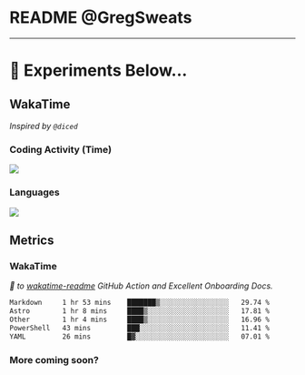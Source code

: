 # README @GregSweats




---
# 🧪 Experiments Below...

## WakaTime

_Inspired by `@diced`_

### Coding Activity (Time)

<a href="https://wakatime.com/@GregSweats" target="_blank"><img src="https://wakatime.com/share/@GregSweats/3e9a92c7-c185-4f55-803f-68a9b7718dc3.png" /></a>

### Languages

<a href="https://wakatime.com/@GregSweats" target="_blank"><img src="https://wakatime.com/share/@GregSweats/18488bb6-6c63-4c8f-bdee-3b8c141f2ad4.png" /></a>

## Metrics

### WakaTime

_🙏 to [wakatime-readme]() GitHub Action and Excellent Onboarding Docs._

<!--START_SECTION:waka-->

```txt
Markdown     1 hr 53 mins    ███████▒░░░░░░░░░░░░░░░░░   29.74 %
Astro        1 hr 8 mins     ████▒░░░░░░░░░░░░░░░░░░░░   17.81 %
Other        1 hr 4 mins     ████▒░░░░░░░░░░░░░░░░░░░░   16.96 %
PowerShell   43 mins         ███░░░░░░░░░░░░░░░░░░░░░░   11.41 %
YAML         26 mins         █▓░░░░░░░░░░░░░░░░░░░░░░░   07.01 %
```

<!--END_SECTION:waka-->

### More coming soon?